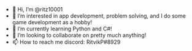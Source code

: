 - 👋 Hi, I’m @ritz10001
- 👀 I’m interested in app development, problem solving, and I do some game development as a hobby!
- 🌱 I’m currently learning Python and C#!
- 💞️ I’m looking to collaborate on pretty much anything!
- 📫 How to reach me discord: RitvikP#8929

<!---
ritz10001/ritz10001 is a ✨ special ✨ repository because its `README.md` (this file) appears on your GitHub profile.
You can click the Preview link to take a look at your changes.
--->
